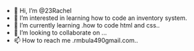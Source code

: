 - 👋 Hi, I’m @23Rachel
- 👀 I’m interested in learning how to code an inventory system.
- 🌱 I’m currently learning .how to code html and css..
- 💞️ I’m looking to collaborate on ...
- 📫 How to reach me .rmbula490gmail.com..

<!---
23Rachel/23Rachel is a ✨ special ✨ repository because its `README.md` (this file) appears on your GitHub profile.
You can click the Preview link to take a look at your changes.
--->
